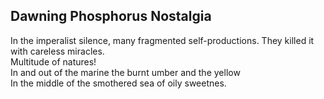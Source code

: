 Dawning Phosphorus Nostalgia
----------------------------
In the imperalist silence, many fragmented self-productions. They killed it with careless miracles.  
Multitude of natures!  
In and out of the marine the burnt umber and the yellow  
In the middle of the smothered sea of oily sweetnes.  
